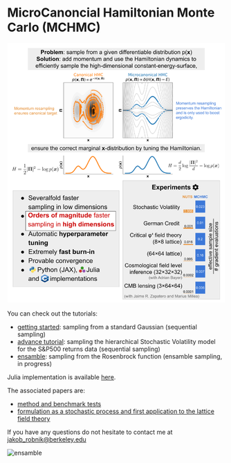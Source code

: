 # MicroCanoncial Hamiltonian Monte Carlo (MCHMC)

![poster](github_poster.png)

You can check out the tutorials:
- [getting started](intro_tutorial.ipynb): sampling from a standard Gaussian (sequential sampling)
- [advance tutorial](advanced_tutorial.ipynb): sampling the hierarchical Stochastic Volatility model for the S&P500 returns data (sequential sampling)
- [ensamble](Ensamble_tutorial.ipynb): sampling from the Rosenbrock function (ensamble sampling, in progress)

Julia implementation is available [here](https://github.com/JaimeRZP/MicroCanonicalHMC.jl).

The associated papers are:
- [method and benchmark tests](https://arxiv.org/abs/2212.08549)
- [formulation as a stochastic process and first application to the lattice field theory](https://arxiv.org/abs/2303.18221)

If you have any questions do not hesitate to contact me at jakob_robnik@berkeley.edu

![ensamble](plots/movies/rosenbrock.gif)
